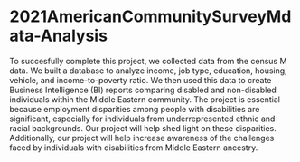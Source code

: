 # 2021AmericanCommunitySurveyMdata-Analysis

To succesfully complete this project, we collected data from the census M data. We built a database to analyze income, job type, education, housing, vehicle, and income-to-poverty ratio. We then used this data to create Business Intelligence (BI) reports comparing disabled and non-disabled individuals within the Middle Eastern community.  The project is essential because employment disparities among people with disabilities are significant, especially for individuals from underrepresented ethnic and racial backgrounds. Our project will help shed light on these disparities.  Additionally, our project will help increase awareness of the challenges faced by individuals with disabilities from Middle Eastern ancestry.
